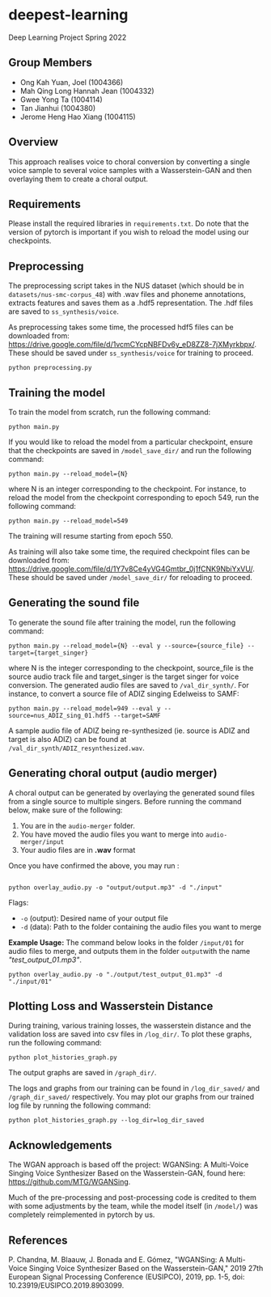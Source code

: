 # deepest-learning
Deep Learning Project Spring 2022

## Group Members
- Ong Kah Yuan, Joel (1004366)
- Mah Qing Long Hannah Jean (1004332)
- Gwee Yong Ta (1004114)
- Tan Jianhui (1004380)
- Jerome Heng Hao Xiang (1004115)

## Overview
This approach realises voice to choral conversion by converting a single voice sample to several voice samples with a Wasserstein-GAN and then overlaying them to create a choral output.

## Requirements
Please install the required libraries in `requirements.txt`. Do note that the version of pytorch is important if you wish to reload the model using our checkpoints. 

## Preprocessing
The preprocessing script takes in the NUS dataset (which should be in `datasets/nus-smc-corpus_48`) with .wav files and phoneme annotations, extracts features and saves them as a .hdf5 representation. The .hdf files are saved to `ss_synthesis/voice`. 

As preprocessing takes some time, the processed hdf5 files can be downloaded from: https://drive.google.com/file/d/1vcmCYcpNBFDv6y_eD8ZZ8-7jXMyrkbpx/. These should be saved under `ss_synthesis/voice` for training to proceed.
```
python preprocessing.py
```

## Training the model
To train the model from scratch, run the following command:
```
python main.py
```

If you would like to reload the model from a particular checkpoint, ensure that the checkpoints are saved in `/model_save_dir/` and run the following command:
```
python main.py --reload_model={N}
```
where N is an integer corresponding to the checkpoint. For instance, to reload the model from the checkpoint corresponding to epoch 549, run the following command:
```
python main.py --reload_model=549
```
The training will resume starting from epoch 550.

As training will also take some time, the required checkpoint files can be downloaded from: https://drive.google.com/file/d/1Y7v8Ce4yVG4Gmtbr_0j1fCNK9NbiYxVU/. These should be saved under `/model_save_dir/` for reloading to proceed.

## Generating the sound file
To generate the sound file after training the model, run the following command:
```
python main.py --reload_model={N} --eval y --source={source_file} --target={target_singer}
```
where N is the integer corresponding to the checkpoint, source_file is the source audio track file and target_singer is the target singer for voice conversion. The generated audio files are saved to `/val_dir_synth/`.
For instance, to convert a source file of ADIZ singing Edelweiss to SAMF:

```
python main.py --reload_model=949 --eval y --source=nus_ADIZ_sing_01.hdf5 --target=SAMF
```

A sample audio file of ADIZ being re-synthesized (ie. source is ADIZ and target is also ADIZ) can be found at `/val_dir_synth/ADIZ_resynthesized.wav`.

## Generating choral output (audio merger)
A choral output can be generated by overlaying the generated sound files from a single source to multiple singers. Before running the command below, make sure of the following:
1) You are in the `audio-merger` folder.
2) You have moved the audio files you want to merge into `audio-merger/input`
3) Your audio files are in **.wav** format

Once you have confirmed the above, you may run :
```

python overlay_audio.py -o "output/output.mp3" -d "./input"
```
Flags:
- `-o` (output): Desired name of your output file
- `-d` (data): Path to the folder containing the audio files you want to merge

**Example Usage:**
The command below looks in the folder `/input/01` for audio files to merge, and outputs them in the folder `output`with the name *"test_output_01.mp3"*.
```
python overlay_audio.py -o "./output/test_output_01.mp3" -d "./input/01"
```

## Plotting Loss and Wasserstein Distance
During training, various training losses, the wasserstein distance and the validation loss are saved into csv files in `/log_dir/`. To plot these graphs, run the following command:

```
python plot_histories_graph.py
```
The output graphs are saved in `/graph_dir/`. 

The logs and graphs from our training can be found in `/log_dir_saved/` and `/graph_dir_saved/` respectively. You may plot our graphs from our trained log file by running the following command:
```
python plot_histories_graph.py --log_dir=log_dir_saved
```

## Acknowledgements
The WGAN approach is based off the project: WGANSing: A Multi-Voice Singing Voice Synthesizer Based on the Wasserstein-GAN, found here: https://github.com/MTG/WGANSing. 

Much of the pre-processing and post-processing code is credited to them with some adjustments by the team, while the model itself (in `/model/`) was completely reimplemented in pytorch by us.

## References
P. Chandna, M. Blaauw, J. Bonada and E. Gómez, "WGANSing: A Multi-Voice Singing Voice Synthesizer Based on the Wasserstein-GAN," 2019 27th European Signal Processing Conference (EUSIPCO), 2019, pp. 1-5, doi: 10.23919/EUSIPCO.2019.8903099. 